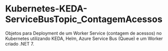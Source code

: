 # Kubernetes-KEDA-ServiceBusTopic_ContagemAcessos
Objetos para Deployment de um Worker Service (contagem de acessos) no Kubernetes utilizando KEDA, Helm, Azure Service Bus (Queue) e um Worker criado .NET 7.
